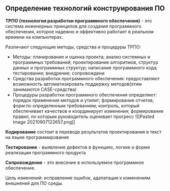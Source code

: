 ## Определение технологий конструирования ПО
**ТРПО (технология разработки программного обеспечения)** - это система инженерных принципов для создания программного обеспечения, которое надежно и эффективно работает в реальном времени на компьютерах.

Различают следующие методы, средства и процедуры ТРПО:
- Методы: планирование и оценка проекта; анализ системных и программных требований; проектирование алгоритмов, структур данных и программных структур; написание программного кода; тестирование; внедрение; сопровождени
- Средства разработки программного обеспечения: предоставляют возможность автоматизировать поддержку методов(этим занимаются CASE-средства)
- Процедуры разработки программного обеспечения определяют: порядок применения методов и утилит; формирование отчетов, форм по определенным требованиям; контроль, который обеспечивает качествов и координирует изменения; формирование правил, по которым руководитель оценивает прогресс
![[Pasted image 20210907122657.png]]

**Кодирование** состоит в переводе результатов проектирования в текст на языке программирования

**Тестирование** - выявление дефектов в функциях, логике и форме реализации программного продукта 

**Сопровождение** - это внесение в используемое программное обеспечение.

Цель изменений:  исправление ошибок, адапатация к изменениям внешненей для ПО среды.
